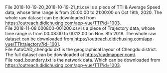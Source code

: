 File 2018-10-19-20_2018-10-19-21_tti.csv is a piece of TTI & Average Speed data, whose time range is from 20:00:00 to 21:00:00 on Oct 19th, 2020.  The whole raw dataset can be downloaded from https://outreach.didichuxing.com/app-vue/TTI?id=1003.  
File 2018-11-08 000800-001200.csv is a piece of Trajectory data, whose time range is from 00:08:00 to 00:12:00 on Nov. 8th 2018. The whole raw dataset can be downloaded from https://outreach.didichuxing.com/app-vue/TTItrajectory?id=1001.  
File AutoCAD_chengdu.dxf is the geographical layour of Chengdu district. The full dataset can be downloaded at https://cadmapper.com/.  
File road_boundary.txt is the network data. Which can be downloaded from https://outreach.didichuxing.com/app-vue/TTI?id=1003.  